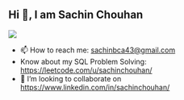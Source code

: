 ## Hi 👋, I am Sachin Chouhan
![](https://komarev.com/ghpvc/?username=sachi21)

- 📫 How to reach me: sachinbca43@gmail.com
-  Know about my SQL Problem Solving: https://leetcode.com/u/sachinchouhan/
- 👯 I’m looking to collaborate on https://www.linkedin.com/in/sachinchouhan/
<!--
**sachi21/sachi21** is a ✨ _special_ ✨ repository because its `README.md` (this file) appears on your GitHub profile.

Here are some ideas to get you started:

- 🔭 I’m currently working on ...
- 🌱 I’m currently learning ...
- 👯 I’m looking to collaborate on ...
- 🤔 I’m looking for help with ...
- 💬 Ask me about ...
- 📫 How to reach me: ...
- 😄 Pronouns: ...
- ⚡ Fun fact: ...
-->
